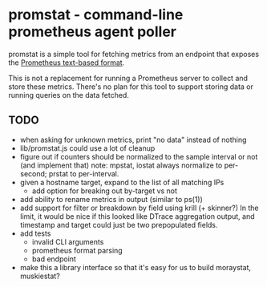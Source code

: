 # promstat - command-line prometheus agent poller

promstat is a simple tool for fetching metrics from an endpoint that exposes the
[Prometheus text-based
format](https://prometheus.io/docs/instrumenting/exposition_formats/).

This is not a replacement for running a Prometheus server to collect and store
these metrics.  There's no plan for this tool to support storing data or running
queries on the data fetched.

## TODO

- when asking for unknown metrics, print "no data" instead of nothing
- lib/promstat.js could use a lot of cleanup
- figure out if counters should be normalized to the sample interval or not
  (and implement that)
  note: mpstat, iostat always normalize to per-second; prstat to per-interval.
- given a hostname target, expand to the list of all matching IPs
  - add option for breaking out by-target vs not
- add ability to rename metrics in output (similar to ps(1))
- add support for filter or breakdown by field using krill (+ skinner?)
  In the limit, it would be nice if this looked like DTrace aggregation output,
  and timestamp and target could just be two prepopulated fields.
- add tests
  - invalid CLI arguments
  - prometheus format parsing
  - bad endpoint
- make this a library interface so that it's easy for us to build moraystat,
  muskiestat?

